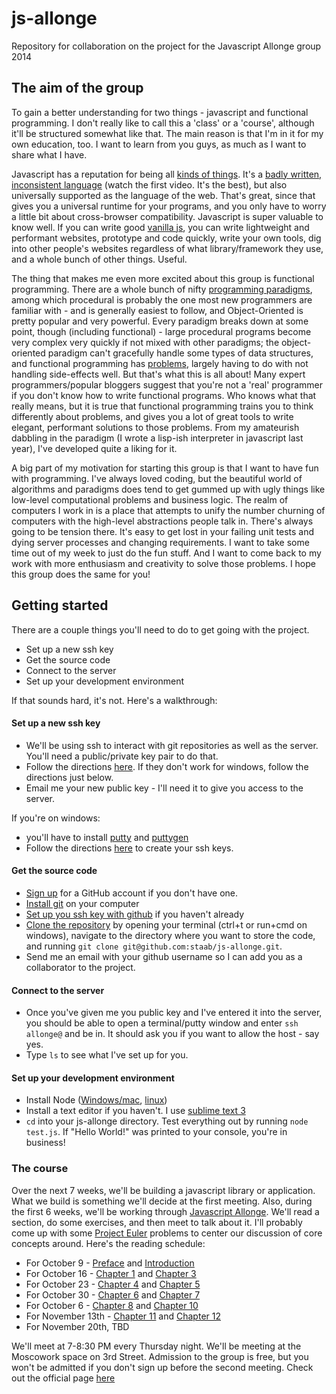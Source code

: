 js-allonge
==========

Repository for collaboration on the project for the Javascript Allonge group 2014

## The aim of the group

To gain a better understanding for two things - javascript and functional programming. I don't really like to call this a 'class' or a 'course', although it'll be structured somewhat like that. The main reason is that I'm in it for my own education, too. I want to learn from you guys, as much as I want to share what I have.

Javascript has a reputation for being all [kinds of things](https://twitter.com/horse_js). It's a [badly written, inconsistent language](http://programmers.stackexchange.com/a/138188) (watch the first video. It's the best), but also universally supported as the language of the web. That's great, since that gives you a universal runtime for your programs, and you only have to worry a little bit about cross-browser compatibility. Javascript is super valuable to know well. If you can write good [vanilla js](http://vanilla-js.com/), you can write lightweight and performant websites, prototype and code quickly, write your own tools, dig into other people's websites regardless of what library/framework they use, and a whole bunch of other things. Useful.

The thing that makes me even more excited about this group is functional programming. There are a whole bunch of nifty [programming paradigms](http://en.wikipedia.org/wiki/Comparison_of_programming_paradigms), among which procedural is probably the one most new programmers are familiar with - and is generally easiest to follow, and Object-Oriented is pretty popular and very powerful. Every paradigm breaks down at some point, though (including functional) - large procedural programs become very complex very quickly if not mixed with other paradigms; the object-oriented paradigm can't gracefully handle some types of data structures, and functional programming has [problems](http://www.perlmonks.org/?node_id=450922), largely having to do with not handling side-effects well. But that's what this is all about! Many expert programmers/popular bloggers suggest that you're not a 'real' programmer if you don't know how to write functional programs. Who knows what that really means, but it is true that functional programming trains you to think differently about problems, and gives you a lot of great tools to write elegant, performant solutions to those problems. From my amateurish dabbling in the paradigm (I wrote a lisp-ish interpreter in javascript last year), I've developed quite a liking for it.

A big part of my motivation for starting this group is that I want to have fun with programming. I've always loved coding, but the beautiful world of algorithms and paradigms does tend to get gummed up with ugly things like low-level computational problems and business logic. The realm of computers I work in is a place that attempts to unify the number churning of computers with the high-level abstractions people talk in. There's always going to be tension there. It's easy to get lost in your failing unit tests and dying server processes and changing requirements. I want to take some time out of my week to just do the fun stuff. And I want to come back to my work with more enthusiasm and creativity to solve those problems. I hope this group does the same for you!


## Getting started

There are a couple things you'll need to do to get going with the project.

- Set up a new ssh key
- Get the source code
- Connect to the server
- Set up your development environment

If that sounds hard, it's not. Here's a walkthrough:

#### Set up a new ssh key

- We'll be using ssh to interact with git repositories as well as the server. You'll need a public/private key pair to do that.
- Follow the directions [here](https://help.github.com/articles/generating-ssh-keys). If they don't work for windows, follow the directions just below.
- Email me your new public key - I'll need it to give you access to the server.

If you're on windows:
- you'll have to install [putty](http://the.earth.li/~sgtatham/putty/latest/x86/putty.exe) and [puttygen](http://the.earth.li/~sgtatham/putty/latest/x86/puttygen.exe)
- Follow the directions [here](https://www.digitalocean.com/community/tutorials/how-to-create-ssh-keys-with-putty-to-connect-to-a-vps) to create your ssh keys.

#### Get the source code

- [Sign up](https://github.com/) for a GitHub account if you don't have one.
- [Install git](http://git-scm.com/book/en/Getting-Started-Installing-Git) on your computer
- [Set up you ssh key with github](https://help.github.com/articles/generating-ssh-keys#step-3-add-your-ssh-key-to-github) if you haven't already
- [Clone the repository](http://git-scm.com/book/en/Git-Basics-Getting-a-Git-Repository) by opening your terminal (ctrl+t or run+cmd on windows), navigate to the directory where you want to store the code, and running `git clone git@github.com:staab/js-allonge.git`.
- Send me an email with your github username so I can add you as a collaborator to the project.

#### Connect to the server

- Once you've given me you public key and I've entered it into the server, you should be able to open a terminal/putty window and enter `ssh allonge@` and be in. It should ask you if you want to allow the host - say yes.
- Type `ls` to see what I've set up for you.

#### Set up your development environment

- Install Node ([Windows/mac](http://nodejs.org/download/), [linux](http://ask.xmodulo.com/install-node-js-linux.html))
- Install a text editor if you haven't. I use [sublime text 3](http://www.sublimetext.com/3)
- `cd` into your js-allonge directory. Test everything out by running `node test.js`. If "Hello World!" was printed to your console, you're in business!


### The course

Over the next 7 weeks, we'll be building a javascript library or application. What we build is something we'll decide at the first meeting. Also, during the first 6 weeks, we'll be working through [Javascript Allonge](https://leanpub.com/javascript-allonge/read). We'll read a section, do some exercises, and then meet to talk about it. I'll probably come up with some [Project Euler](https://projecteuler.net/) problems to center our discussion of core concepts around. Here's the reading schedule:

- For October 9 - [Preface](https://leanpub.com/javascript-allonge/read#leanpub-auto-a-pull-of-the-lever-prefaces) and [Introduction](https://leanpub.com/javascript-allonge/read#leanpub-auto-prelude-values-and-expressions)
- For October 16 - [Chapter 1](https://leanpub.com/javascript-allonge/read#functions) and [Chapter 3](https://leanpub.com/javascript-allonge/read#leanpub-auto-recipes-with-basic-functions)
- For October 23 -  [Chapter 4](https://leanpub.com/javascript-allonge/read#references) and [Chapter 5](https://leanpub.com/javascript-allonge/read#leanpub-auto-recipes-with-rebinding-and-references)
- For October 30 -  [Chapter 6](https://leanpub.com/javascript-allonge/read#mutable) and [Chapter 7](https://leanpub.com/javascript-allonge/read#leanpub-auto-recipes-with-objects-mutations-and-state)
- For October 6 - [Chapter 8](https://leanpub.com/javascript-allonge/read#methods) and [Chapter 10](https://leanpub.com/javascript-allonge/read#processing)
- For November 13th - [Chapter 11](https://leanpub.com/javascript-allonge/read#redecorating) and [Chapter 12](https://leanpub.com/javascript-allonge/read#leanpub-auto-recipes-for-new-ideas)
- For November 20th, TBD

We'll meet at 7-8:30 PM every Thursday night. We'll be meeting at the Moscowork space on 3rd Street. Admission to the group is free, but you won't be admitted if you don't sign up before the second meeting. Check out the official page [here](https://moscowork.com/javascript-allonge/)
